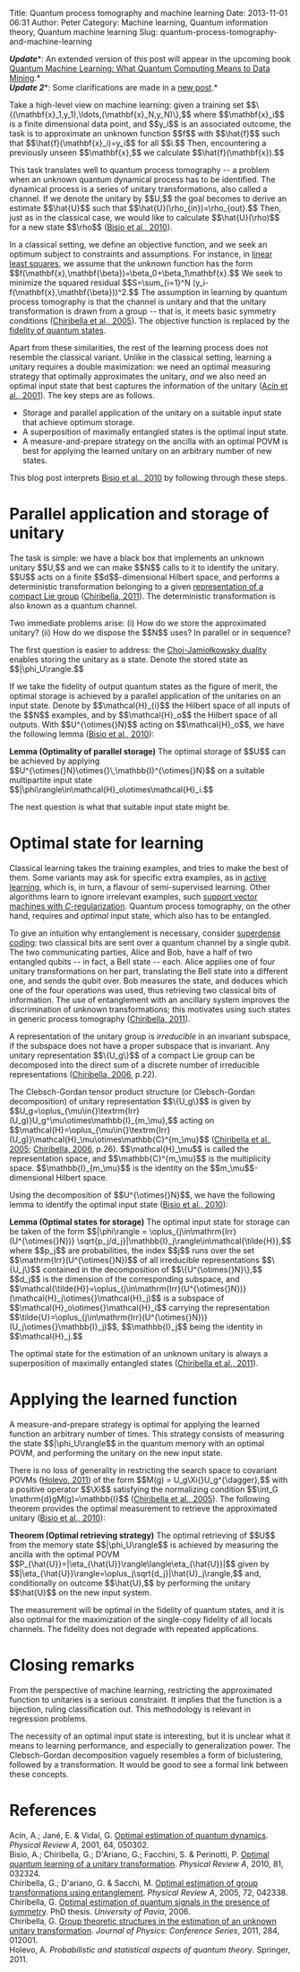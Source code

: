 Title: Quantum process tomography and machine learning
Date: 2013-11-01 06:31
Author: Peter
Category: Machine learning, Quantum information theory, Quantum machine learning
Slug: quantum-process-tomography-and-machine-learning

***Update****: An extended version of this post will appear in the
upcoming book [Quantum Machine Learning: What Quantum Computing Means to
Data Mining](http://peterwittek.com/book/ "Quantum Machine Learning").*  
***Update 2****: Some clarifications are made in a [new
post](http://peterwittek.com/2014/08/more-on-quantum-learning-of-unitaries/).*

Take a high-level view on machine learning: given a training set
\$\$\\{(\\mathbf{x}\_1,y\_1),\\ldots,(\\mathbf{x}\_N,y\_N)\\},\$\$ where
\$\$\\mathbf{x}\_i\$\$ is a finite dimensional data point, and
\$\$y\_i\$\$ is an associated outcome, the task is to approximate an
unknown function \$\$f\$\$ with \$\$\\hat{f}\$\$ such that
\$\$\\hat{f}(\\mathbf{x}\_i)=y\_i\$\$ for all \$\$i.\$\$ Then,
encountering a previously unseen \$\$\\mathbf{x},\$\$ we calculate
\$\$\\hat{f}(\\mathbf{x}).\$\$

This task translates well to quantum process tomography -- a problem
when an unknown quantum dynamical process has to be identified. The
dynamical process is a series of unitary transformations, also called a
channel. If we denote the unitary by \$\$U,\$\$ the goal becomes to
derive an estimate \$\$\\hat{U}\$\$ such that
\$\$\\hat{U}(\\rho\_{in})=\\rho\_{out}.\$\$ Then, just as in the
classical case, we would like to calculate \$\$\\hat{U}(\\rho)\$\$ for a
new state \$\$\\rho\$\$ ([Bisio et al., 2010](#bisio2010optimal)).

In a classical setting, we define an objective function, and we seek an
optimum subject to constraints and assumptions. For instance, in [linear
least
squares](https://en.wikipedia.org/wiki/Least_squares#Problem_statement),
we assume that the unknown function has the form
\$\$f(\\mathbf{x},\\mathbf{\\beta})=\\beta\_0+\\beta\_1\\mathbf{x}.\$\$
We seek to minimize the squared residual \$\$S=\\sum\_{i=1}\^N
(y\_i-f(\\mathbf{x},\\mathbf{\\beta}))\^2.\$\$ The assumption in
learning by quantum process tomography is that the channel is unitary
and that the unitary transformation is drawn from a group -- that is, it
meets basic symmetry conditions ([Chiribella et al.,
2005](#chiribella2005optimal)). The objective function is replaced by
the [fidelity of quantum
states](https://en.wikipedia.org/wiki/Fidelity_of_quantum_states).

Apart from these similarities, the rest of the learning process does not
resemble the classical variant. Unlike in the classical setting,
learning a unitary requires a double maximization: we need an optimal
measuring strategy that optimally approximates the unitary, *and* we
also need an optimal input state that best captures the information of
the unitary ([Acín et al., 2001](#acin2001optimal)). The key steps are
as follows.

-   Storage and parallel application of the unitary on a suitable input
    state that achieve optimum storage.
-   A superposition of maximally entangled states is the optimal input
    state.
-   A measure-and-prepare strategy on the ancilla with an optimal POVM
    is best for applying the learned unitary on an arbitrary number of
    new states.

This blog post interprets [Bisio et al., 2010](#bisio2010optimal) by
following through these steps.

Parallel application and storage of unitary
===========================================

The task is simple: we have a black box that implements an unknown
unitary \$\$U,\$\$ and we can make \$\$N\$\$ calls to it to identify the
unitary. \$\$U\$\$ acts on a finite \$\$d\$\$-dimensional Hilbert space,
and performs a deterministic transformation belonging to a given
[representation of a compact Lie
group](https://en.wikipedia.org/wiki/Representation_of_a_Lie_group)
([Chiribella, 2011](#chiribella2011group)). The deterministic
transformation is also known as a quantum channel.

Two immediate problems arise: (i) How do we store the approximated
unitary? (ii) How do we dispose the \$\$N\$\$ uses? In parallel or in
sequence?

The first question is easier to address: the [Choi-Jamiołkowsky
duality](https://en.wikipedia.org/wiki/Channel-state_duality) enables
storing the unitary as a state. Denote the stored state as
\$\$|\\phi\_U\\rangle.\$\$

If we take the fidelity of output quantum states as the figure of merit,
the optimal storage is achieved by a parallel application of the
unitaries on an input state. Denote by \$\$\\mathcal{H}\_{i}\$\$ the
Hilbert space of all inputs of the \$\$N\$\$ examples, and by
\$\$\\mathcal{H}\_o\$\$ the Hilbert space of all outputs. With
\$\$U\^{\\otimes{}N}\$\$ acting on \$\$\\mathcal{H}\_o\$\$, we have the
following lemma ([Bisio et al., 2010](#bisio2010optimal)):

**Lemma (Optimality of parallel storage)** The optimal storage of
\$\$U\$\$ can be achieved by applying
\$\$U\^{\\otimes{}N}\\otimes{}\\,\\mathbb{I}\^{\\otimes{}N}\$\$ on a
suitable multipartite input state
\$\$|\\phi\\rangle\\in\\mathcal{H}\_o\\otimes\\mathcal{H}\_i.\$\$

The next question is what that suitable input state might be.

Optimal state for learning
==========================

Classical learning takes the training examples, and tries to make the
best of them. Some variants may ask for specific extra examples, as in
[active
learning](https://en.wikipedia.org/wiki/Active_learning_%28machine_learning%29),
which is, in turn, a flavour of semi-supervised learning. Other
algorithms learn to ignore irrelevant examples, such [support vector
machines with
*C*-regularization](https://en.wikipedia.org/wiki/Support_vector_machines#Soft_margin).
Quantum process tomography, on the other hand, requires and *optimal*
input state, which also has to be entangled.

To give an intuition why entanglement is necessary, consider [superdense
coding](https://en.wikipedia.org/wiki/Superdense_coding): two classical
bits are sent over a quantum channel by a single qubit. The two
communicating parties, Alice and Bob, have a half of two entangled
qubits -- in fact, a Bell state -- each. Alice applies one of four
unitary transformations on her part, translating the Bell state into a
different one, and sends the qubit over. Bob measures the state, and
deduces which one of the four operations was used, thus retrieving two
classical bits of information. The use of entanglement with an ancillary
system improves the discrimination of unknown transformations; this
motivates using such states in generic process tomography ([Chiribella,
2011](#chiribella2011group)).

A representation of the unitary group is *irreducible* in an invariant
subspace, if the subspace does not have a proper subspace that is
invariant. Any unitary representation \$\$\\{U\_g\\}\$\$ of a compact
Lie group can be decomposed into the direct sum of a discrete number of
irreducible representations ([Chiribella, 2006](#chiribella2006optimal),
p.22).

The Clebsch-Gordan tensor product structure (or Clebsch-Gordan
decomposition) of unitary representation \$\$\\{U\_g\\}\$\$ is given by
\$\$U\_g=\\oplus\_{\\mu\\in{}\\textrm{Irr}(U\_g)}U\_g\^\\mu\\otimes\\mathbb{I}\_{m\_\\mu},\$\$
acting on
\$\$\\mathcal{H}=\\oplus\_{\\mu\\in{}\\textrm{Irr}(U\_g)}\\mathcal{H}\_\\mu\\otimes\\mathbb{C}\^{m\_\\mu}\$\$
([Chiribella et al., 2005](#chiribella2005optimal); [Chiribella,
2006](#chiribella2006optimal), p.26). \$\$\\mathcal{H}\_\\mu\$\$ is
called the representation space, and \$\$\\mathbb{C}\^{m\_\\mu}\$\$ is
the multiplicity space. \$\$\\mathbb{I}\_{m\_\\mu}\$\$ is the identity
on the \$\$m\_\\mu\$\$-dimensional Hilbert space.

Using the decomposition of \$\$U\^{\\otimes{}N}\$\$, we have the
following lemma to identify the optimal input state ([Bisio et al.,
2010](#bisio2010optimal)):

**Lemma (Optimal states for storage)** The optimal input state for
storage can be taken of the form \$\$|\\phi\\rangle =
\\oplus\_{j\\in\\mathrm{Irr}(U\^{\\otimes{}N})}
\\sqrt{p\_j/d\_j}|\\mathbb{I}\_j\\rangle\\in\\mathcal{\\tilde{H}},\$\$
where \$\$p\_j\$\$ are probabilities, the index \$\$j\$\$ runs over the
set \$\$\\mathrm{Irr}(U\^{\\otimes{}N})\$\$ of all irreducible
representations \$\$\\{U\_j\\}\$\$ contained in the decomposition of
\$\$\\{U\^{\\otimes{}N}\\},\$\$ \$\$d\_j\$\$ is the dimension of the
corresponding subspace, and
\$\$\\mathcal{\\tilde{H}}=\\oplus\_{j\\in\\mathrm{Irr}(U\^{\\otimes{}N})}(\\mathcal{H}\_j\\otimes{}\\mathcal{H}\_j)\$\$
is a subspace of \$\$\\mathcal{H}\_o\\otimes{}\\mathcal{H}\_i\$\$
carrying the representation
\$\$\\tilde{U}=\\oplus\_{j\\in\\mathrm{Irr}(U\^{\\otimes{}N})}(U\_j\\otimes{}\\mathbb{I}\_j)\$\$,
\$\$\\mathbb{I}\_j\$\$ being the identity in \$\$\\mathcal{H}\_j.\$\$

The optimal state for the estimation of an unknown unitary is always a
superposition of maximally entangled states ([Chiribella et al.,
2011](#chiribella2005optimal)).

Applying the learned function
=============================

A measure-and-prepare strategy is optimal for applying the learned
function an arbitrary number of times. This strategy consists of
measuring the state \$\$|\\phi\_U\\rangle\$\$ in the quantum memory with
an optimal POVM, and performing the unitary on the new input state.

There is no loss of generality in restricting the search space to
covariant POVMs ([Holevo, 2011](#holevo2011probabilistic)) of the form
\$\$M(g) = U\_g\\Xi{}U\_g\^{\\dagger},\$\$ with a positive operator
\$\$\\Xi\$\$ satisfying the normalizing condition \$\$\\int\_G
\\mathrm{d}gM(g)=\\mathbb{I}\$\$ ([Chiribella et al.,
2005](#chiribella2005optimal)). The following theorem provides the
optimal measurement to retrieve the approximated unitary ([Bisio et al.,
2010](#bisio2010optimal)):

**Theorem (Optimal retrieving strategy)** The optimal retrieving of
\$\$U\$\$ from the memory state \$\$|\\phi\_U\\rangle\$\$ is achieved by
measuring the ancilla with the optimal POVM
\$\$P\_{\\hat{U}}=|\\eta\_{\\hat{U}}\\rangle\\langle\\eta\_{\\hat{U}}|\$\$
given by
\$\$|\\eta\_{\\hat{U}}\\rangle=\\oplus\_j\\sqrt{d\_j}|\\hat{U}\_j\\rangle,\$\$
and, conditionally on outcome \$\$\\hat{U},\$\$ by performing the
unitary \$\$\\hat{U}\$\$ on the new input system.

The measurement will be optimal in the fidelity of quantum states, and
it is also optimal for the maximization of the single-copy fidelity of
all locals channels. The fidelity does not degrade with repeated
applications.

Closing remarks
===============

From the perspective of machine learning, restricting the approximated
function to unitaries is a serious constraint. It implies that the
function is a bijection, ruling classification out. This methodology is
relevant in regression problems.

The necessity of an optimal input state is interesting, but it is
unclear what it means to learning performance, and especially to
generalization power. The Clebsch-Gordan decomposition vaguely resembles
a form of biclustering, followed by a transformation. It would be good
to see a formal link between these concepts.

References
==========

<a name="acin2001optimal"></a>Acín, A.; Jané, E. & Vidal, G. [Optimal
estimation of quantum dynamics](http://arxiv.org/abs/quant-ph/0012015).
*Physical Review A*, 2001, 64, 050302.  
<a name="bisio2010optimal"></a>Bisio, A.; Chiribella, G.; D'Ariano, G.;
Facchini, S. & Perinotti, P. [Optimal quantum learning of a unitary
transformation](http://arxiv.org/abs/0903.0543). *Physical Review A*,
2010, 81, 032324.  
<a name="chiribella2005optimal"></a>Chiribella, G.; D'ariano, G. &
Sacchi, M. [Optimal estimation of group transformations using
entanglement](http://arxiv.org/abs/quant-ph/0506267). *Physical Review
A*, 2005, 72, 042338.  
<a name="chiribella2006optimal"></a>Chiribella, G. [Optimal estimation
of quantum signals in the presence of
symmetry](http://www.qubit.it/educational/thesis/ThesisRevised.pdf). PhD
thesis. *University of Pavia*, 2006.  
<a name="chiribella2011group"></a>Chiribella, G. [Group theoretic
structures in the estimation of an unknown unitary
transformation](http://arxiv.org/abs/1012.2130). *Journal of Physics:
Conference Series*, 2011, 284, 012001.  
<a name="holevo2011probabilistic"></a>Holevo, A. *Probabilistic and
statistical aspects of quantum theory*. Springer, 2011.

